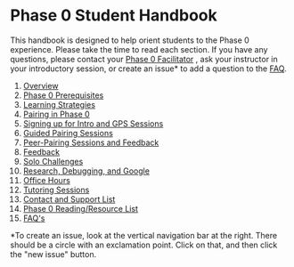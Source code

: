 # Phase 0 Student Handbook


This handbook is designed to help orient students to the Phase 0 experience. Please take the time to read each section. If you have any questions, please contact your [Phase 0 Facilitator](contact_and_support_list.md) , ask your instructor in your introductory session, or create an issue* to add a question to the [FAQ](FAQ.md). 


1. [Overview](overview.md)
2. [Phase 0 Prerequisites](phase_0_prerequisites.md)
3. [Learning Strategies](learning_strategies.md)
4. [Pairing in Phase 0](pairing_in_phase_0.md)
5. [Signing up for Intro and GPS Sessions](intro_gps_signup.md)
6. [Guided Pairing Sessions](guided_pairing_sessions.md)
7. [Peer-Pairing Sessions and Feedback](peer-pairing_sessions.md)
8. [Feedback](feedback.md)
9. [Solo Challenges](solo_challenges.md)
10. [Research, Debugging, and Google](research,_debugging,_and_google.md)
11. [Office Hours](office_hours.md)
12. [Tutoring Sessions](tutoring.md)
13. [Contact and Support List](contact_and_support_list.md)
14. [Phase 0 Reading/Resource List](resources.md)
15. [FAQ's](FAQ.md)

*To create an issue, look at the vertical navigation bar at the right. There should be a circle with an exclamation point. Click on that, and then click the "new issue" button. 
